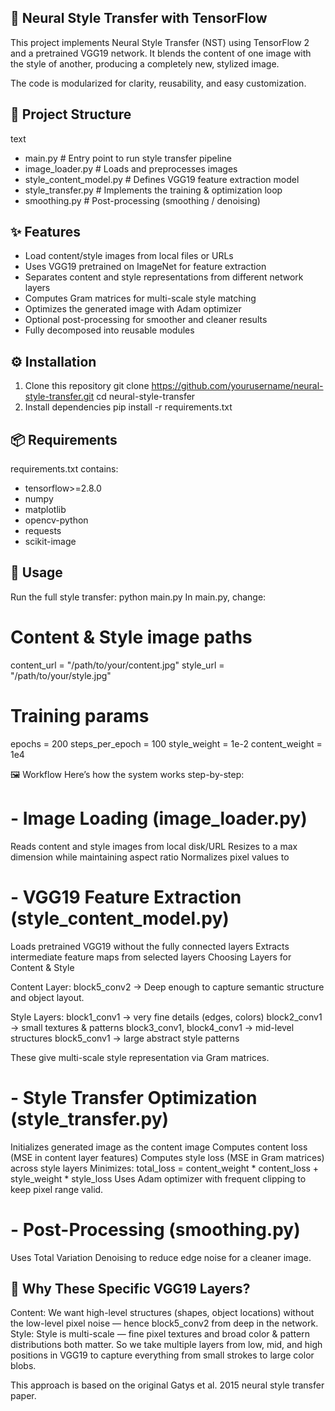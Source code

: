 ## 🎨 Neural Style Transfer with TensorFlow
This project implements Neural Style Transfer (NST) using TensorFlow 2 and a pretrained VGG19 network.
It blends the content of one image with the style of another, producing a completely new, stylized image.

The code is modularized for clarity, reusability, and easy customization.

## 📂 Project Structure
text
- main.py                 # Entry point to run style transfer pipeline
- image_loader.py         # Loads and preprocesses images
- style_content_model.py  # Defines VGG19 feature extraction model
- style_transfer.py       # Implements the training & optimization loop
- smoothing.py            # Post-processing (smoothing / denoising)

## ✨ Features
- Load content/style images from local files or URLs
- Uses VGG19 pretrained on ImageNet for feature extraction
- Separates content and style representations from different network layers
- Computes Gram matrices for multi-scale style matching
- Optimizes the generated image with Adam optimizer
- Optional post-processing for smoother and cleaner results
- Fully decomposed into reusable modules

## ⚙️ Installation
1. Clone this repository
git clone https://github.com/yourusername/neural-style-transfer.git
cd neural-style-transfer
2. Install dependencies
pip install -r requirements.txt

## 📦 Requirements
requirements.txt contains:
- tensorflow>=2.8.0
- numpy
- matplotlib
- opencv-python
- requests
- scikit-image
  
## 🚀 Usage
Run the full style transfer:
python main.py
In main.py, change:
# Content & Style image paths
content_url = "/path/to/your/content.jpg"
style_url = "/path/to/your/style.jpg"
# Training params
epochs = 200
steps_per_epoch = 100
style_weight = 1e-2
content_weight = 1e4

🖼 Workflow
Here’s how the system works step-by-step:
# - Image Loading (image_loader.py)
Reads content and style images from local disk/URL
Resizes to a max dimension while maintaining aspect ratio
Normalizes pixel values to

# - VGG19 Feature Extraction (style_content_model.py)
Loads pretrained VGG19 without the fully connected layers
Extracts intermediate feature maps from selected layers
Choosing Layers for Content & Style

Content Layer: 
block5_conv2 → Deep enough to capture semantic structure and object layout.

Style Layers:
block1_conv1 → very fine details (edges, colors)
block2_conv1 → small textures & patterns
block3_conv1, block4_conv1 → mid-level structures
block5_conv1 → large abstract style patterns

These give multi-scale style representation via Gram matrices.

# - Style Transfer Optimization (style_transfer.py)
Initializes generated image as the content image
Computes content loss (MSE in content layer features)
Computes style loss (MSE in Gram matrices) across style layers
Minimizes: total_loss = content_weight * content_loss + style_weight * style_loss
Uses Adam optimizer with frequent clipping to keep pixel range valid.

# - Post-Processing (smoothing.py)
Uses Total Variation Denoising to reduce edge noise for a cleaner image.

## 🎯 Why These Specific VGG19 Layers?
Content:
We want high-level structures (shapes, object locations) without the low-level pixel noise — hence block5_conv2 from deep in the network.
Style:
Style is multi-scale — fine pixel textures and broad color & pattern distributions both matter.
So we take multiple layers from low, mid, and high positions in VGG19 to capture everything from small strokes to large color blobs.

This approach is based on the original Gatys et al. 2015 neural style transfer paper.
